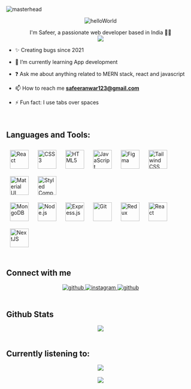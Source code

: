 ![masterhead](https://safeer99.github.io/images/profile/banner.png)

<div align="center">
 
 ![helloWorld](https://safeer99.github.io/images/profile/helloWorld.gif)
 
</div>  
<div align="center">I'm Safeer, a passionate web developer based in India 👨‍💻</div>  

<div align="center">
<img src="https://komarev.com/ghpvc/?username=Safeer99&&style=flat-square" align="center" />
</div>  
  

- ✨ Creating bugs since 2021


- 🌱 I’m currently learning App development  
  

- ❓ Ask me about anything related to MERN stack, react and javascript


- 📫 How to reach me **safeeranwar123@gmail.com**
  

- ⚡ Fun fact: I use tabs over spaces  
  

<br/>  


## Languages and Tools:

<div align="left">  
<a href="https://reactjs.org/" target="_blank"><img style="margin: 10px" src="https://profilinator.rishav.dev/skills-assets/react-original-wordmark.svg" alt="React" height="50" /></a>  
<a href="https://www.w3schools.com/css/" target="_blank"><img style="margin: 10px" src="https://profilinator.rishav.dev/skills-assets/css3-original-wordmark.svg" alt="CSS3" height="50" /></a>  
<a href="https://en.wikipedia.org/wiki/HTML5" target="_blank"><img style="margin: 10px" src="https://profilinator.rishav.dev/skills-assets/html5-original-wordmark.svg" alt="HTML5" height="50" /></a>  
<a href="https://www.javascript.com/" target="_blank"><img style="margin: 10px" src="https://profilinator.rishav.dev/skills-assets/javascript-original.svg" alt="JavaScript" height="50" /></a>  
<a href="https://www.figma.com/" target="_blank"><img style="margin: 10px" src="https://profilinator.rishav.dev/skills-assets/figma-icon.svg" alt="Figma" height="50" /></a>  
<a href="https://www.tailwindcss.com/" target="_blank"><img style="margin: 10px" src="https://profilinator.rishav.dev/skills-assets/tailwindcss.svg" alt="Tailwind CSS" height="50" /></a>  
<a href="https://mui.com/" target="_blank"><img style="margin: 10px" src="https://profilinator.rishav.dev/skills-assets/mui.png" alt="Material UI" height="50" /></a>  
<a href="https://styled-components.com/" target="_blank"><img style="margin: 10px" src="https://profilinator.rishav.dev/skills-assets/styled-components.png" alt="Styled Components" height="50" /></a>  
</div>

<div align="left">  
<a href="https://www.mongodb.com/" target="_blank"><img style="margin: 10px" src="https://profilinator.rishav.dev/skills-assets/mongodb-original-wordmark.svg" alt="MongoDB" height="50" /></a>  
<a href="https://nodejs.org/" target="_blank"><img style="margin: 10px" src="https://profilinator.rishav.dev/skills-assets/nodejs-original-wordmark.svg" alt="Node.js" height="50" /></a> 
<a href="https://expressjs.com/" target="_blank"><img style="margin: 10px" src="https://profilinator.rishav.dev/skills-assets/express-original-wordmark.svg" alt="Express.js" height="50" /></a>  
<a href="https://github.com/" target="_blank"><img style="margin: 10px" src="https://profilinator.rishav.dev/skills-assets/git-scm-icon.svg" alt="Git" height="50" /></a>  
<a href="https://redux.js.org/" target="_blank"><img style="margin: 10px" src="https://profilinator.rishav.dev/skills-assets/redux-original.svg" alt="Redux" height="50" /></a>  
<a href="https://reactjs.org/" target="_blank"><img style="margin: 10px" src="https://profilinator.rishav.dev/skills-assets/react-original-wordmark.svg" alt="React" height="50" /></a>  
<a href="https://nextjs.org/" target="_blank"><img style="margin: 10px" src="https://profilinator.rishav.dev/skills-assets/nextjs.png" alt="NextJS" height="50" /></a>  
</div> 

<br/>  


## Connect with me  
<div align="center">
<a href="https://github.com/Safeer99" target="_blank">
<img src=https://img.shields.io/badge/github-%2324292e.svg?&style=for-the-badge&logo=github&logoColor=white alt=github style="margin-bottom: 5px;" />
</a>
<a href="https://instagram.com/safeer.ansari.786" target="_blank">
<img src=https://img.shields.io/badge/instagram-%23990070.svg?&style=for-the-badge&logo=instagram&logoColor=white alt=instagram style="margin-bottom: 5px;" />
</a>  
 <a href="https://linkedin.com/in/safeer-anwar-b5a139208" target="_blank">
<img src=https://img.shields.io/badge/linkedin-%23232399.svg?&style=for-the-badge&logo=linkedin&logoColor=white alt=github style="margin-bottom: 5px;" />
</a>
</div>  
  

<br/>  


## Github Stats  
<div align="center"><img src="https://github-readme-stats.vercel.app/api?username=Safeer99&show_icons=true&count_private=true&hide_border=true" align="center" /></div>  


<br/>  

## Currently listening to:

<div align="center"><img src="https://spotify-github-profile.vercel.app/api/view?uid=z1mp6ixbpfz6vlw5byp7hfgqx&cover_image=true&theme=default&show_offline=false&background_color=121212" /></div>  

<br/> 


<div align="center">
            <a href="https://www.buymeacoffee.com/Safeer99" target="_blank" style="display: inline-block;">
                <img
                    src="https://img.shields.io/badge/Donate-Buy%20Me%20A%20Coffee-orange.svg?style=flat-square&logo=buymeacoffee" 
                    align="center"
                />
            </a></div>
<br />
